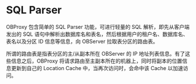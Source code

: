 SQL Parser 
===============================



OBProxy 包含简单的 SQL Parser 功能，可进行轻量的 SQL 解析，即先从客户端发出的 SQL 语句中解析出数据库名和表名，然后根据用户的租户名、数据库名、表名以及分区 ID 信息等信息，向 OBServer 拉取表分区的路由表。

所谓的路由表是指表分区的主/从副本所在 OBServer 的 IP 地址列表信息。有了这些信息之后，OBProxy 将请求路由至主副本所在的机器上，同时将副本的位置信息更新到自己的 Location Cache 中，当再次访问时，会命中该 Cache 以加速访问。
